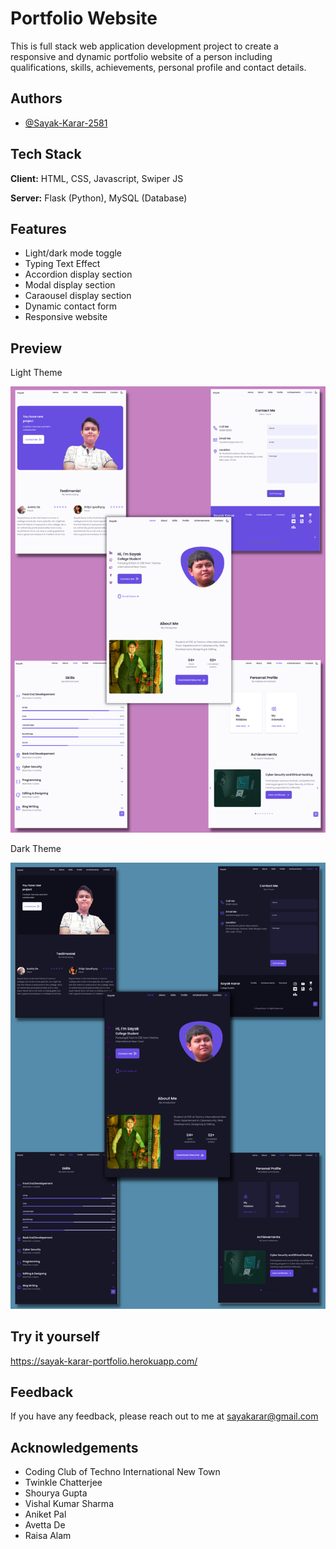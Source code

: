 
# Portfolio Website

This is full stack web application development project to create a responsive and dynamic portfolio website of a person including qualifications, skills, achievements, personal profile and contact details.


## Authors

- [@Sayak-Karar-2581](https://www.github.com/Sayak-Karar-2581)

  
## Tech Stack

**Client:** HTML, CSS, Javascript, Swiper JS 

**Server:** Flask (Python), MySQL (Database)

  
## Features

- Light/dark mode toggle
- Typing Text Effect
- Accordion display section
- Modal display section
- Caraousel display section
- Dynamic contact form
- Responsive website

  
## Preview

Light Theme

![Light Theme](static/img/preview1.png)

Dark Theme

![Dark Theme](static/img/preview2.png)

  
## Try it yourself

https://sayak-karar-portfolio.herokuapp.com/

  
## Feedback

If you have any feedback, please reach out to me at sayakarar@gmail.com

  
## Acknowledgements

 - Coding Club of Techno International New Town
 - Twinkle Chatterjee
 - Shourya Gupta
 - Vishal Kumar Sharma
 - Aniket Pal
 - Avetta De
 - Raisa Alam

  